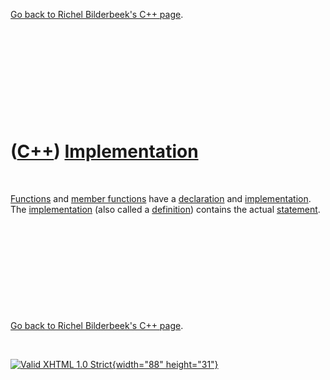 

[Go back to Richel Bilderbeek's C++ page](Cpp.htm).

 

 

 

 

 

([C++](Cpp.htm)) [Implementation](CppImplementation.htm)
========================================================

 

[Functions](CppFunction.htm) and [member
functions](CppMemberFunction.htm) have a
[declaration](CppDeclaration.htm) and
[implementation](CppImplementation.htm). The
[implementation](CppImplementation.htm) (also called a
[definition](CppDefinition.htm)) contains the actual
[statement](CppStatement.htm).

 

 

 

 

 

[Go back to Richel Bilderbeek's C++ page](Cpp.htm).



 

[![Valid XHTML 1.0 Strict](valid-xhtml10.png){width="88"
height="31"}](http://validator.w3.org/check?uri=referer)
